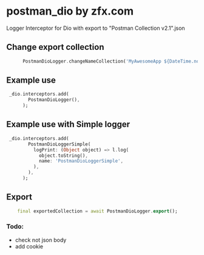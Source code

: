 # postman_dio by zfx.com
Logger Interceptor for Dio with export to "Postman Collection v2.1".json

## Change export collection
```dart
      PostmanDioLogger.changeNameCollection('MyAwesomeApp ${DateTime.now().toUtc()}');
```

## Example use
```dart
 _dio.interceptors.add(
        PostmanDioLogger(),
      );
```

## Example use with Simple logger
```dart
 _dio.interceptors.add(
        PostmanDioLoggerSimple(
          logPrint: (Object object) => l.log(
            object.toString(),
            name: 'PostmanDioLoggerSimple',
          ),
        ),
      );
```

## Export

```dart
    final exportedCollection = await PostmanDioLogger.export();
```

### Todo:
 - check not json body
 - add cookie